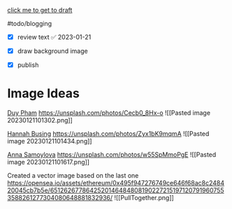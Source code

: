 [click me to get to draft](https://mirror.xyz/dashboard/edit/CQIdB8x9Pb5SiqOASprX_wVRZqqm528SXN6EsfOygpg)

#todo/blogging
 - [x] review text ✅ 2023-01-21
 - [x] draw background image
 - [x] publish


# Image Ideas

[Duy Pham](https://unsplash.com/@miinyuii)
https://unsplash.com/photos/Cecb0_8Hx-o
![[Pasted image 20230121101302.png]]

[Hannah Busing](https://unsplash.com/@hannahbusing)
https://unsplash.com/photos/Zyx1bK9mqmA
![[Pasted image 20230121101434.png]]


[Anna Samoylova](https://unsplash.com/@hagalnaud)
https://unsplash.com/photos/w55SpMmoPgE
![[Pasted image 20230121101617.png]]

Created a vector image based on the last one
https://opensea.io/assets/ethereum/0x495f947276749ce646f68ac8c248420045cb7b5e/65126267786425201464848081902272151971207919607553588261277304080648881832936/
![[PullTogether.png]]